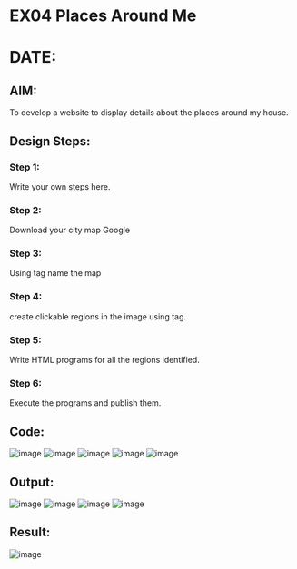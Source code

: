 # EX04 Places Around Me
# DATE: 
## AIM:
To develop a website to display details about the places around my house.

## Design Steps:

### Step 1:
Write your own steps here.
### Step 2:
Download your city map Google
### Step 3:
Using <map> tag name the map
### Step 4:
create clickable regions in the image using <area> tag.
### Step 5:
Write HTML programs for all the regions identified.
### Step 6:
Execute the programs and publish them.

## Code:
![image](https://github.com/deepika3095/places-around-me/assets/151625159/5791b694-1a69-4c14-aa72-c9245ba78949)
![image](https://github.com/deepika3095/places-around-me/assets/151625159/d01b6395-00a6-46e4-b501-47f0984e4aef)
![image](https://github.com/deepika3095/places-around-me/assets/151625159/d62ea5f3-1ff8-4630-8ce1-88a15ed5bf9c)
![image](https://github.com/deepika3095/places-around-me/assets/151625159/b13e1bc8-b6ec-4c8d-8b3b-6efb575a4734)
![image](https://github.com/deepika3095/places-around-me/assets/151625159/ad6cb055-385d-42b5-8f92-4b85fbd89809)

## Output:
![image](https://github.com/deepika3095/places-around-me/assets/151625159/f4e4d7ac-2600-4cef-ba18-53d4c8345bd8)
![image](https://github.com/deepika3095/places-around-me/assets/151625159/737ce8d9-4e16-4982-8997-7717c489f527)
![image](https://github.com/deepika3095/places-around-me/assets/151625159/4405dd56-9113-4e00-9808-c8369dcf22c2)
![image](https://github.com/deepika3095/places-around-me/assets/151625159/84b9b0fb-1ad0-4459-9022-c80d62d6c7f3)

## Result:
![image](https://github.com/deepika3095/places-around-me/assets/151625159/db6e4b36-a090-4b00-9e55-225e99effc5e)

